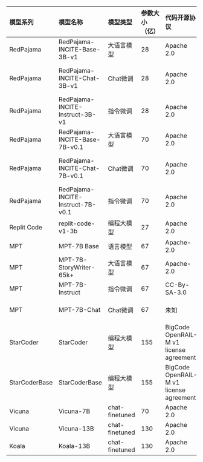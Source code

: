 |模型系列|模型名称|模型类型|参数大小（亿）|代码开源协议|预训练结果开源协议 |基础模型|
|:----|:----|:----|:----|:----|:----|:----|
|RedPajama|RedPajama-INCITE-Base-3B-v1|大语言模型|28|Apache 2.0|Apache 2.0|无|
|RedPajama|RedPajama-INCITE-Chat-3B-v1|Chat微调|28|Apache 2.0|Apache 2.0|RedPajama-INCITE-Base-3B-v1|
|RedPajama|RedPajama-INCITE-Instruct-3B-v1|指令微调|28|Apache 2.0|Apache 2.0|RedPajama-INCITE-Base-3B-v1|
|RedPajama|RedPajama-INCITE-Base-7B-v0.1|大语言模型|70|Apache 2.0|Apache 2.0|无|
|RedPajama|RedPajama-INCITE-Chat-7B-v0.1|Chat微调|70|Apache 2.0|Apache 2.0|RedPajama-INCITE-Base-7B-v0.1|
|RedPajama|RedPajama-INCITE-Instruct-7B-v0.1|指令微调|70|Apache 2.0|Apache 2.0|RedPajama-INCITE-Base-7B-v0.1|
|Replit Code| replit-code-v1-3b | 编程大模型 | 27 | Apache 2.0 | CC BY-SA-4.0 | 无 |
|MPT| MPT-7B Base | 语言模型 | 67 | Apache-2.0 | Apache-2.0 | 未知 |
|MPT| MPT-7B-StoryWriter-65k+ | 大语言模型 | 67 | Apache-2.0 | Apache-2.0 | MPT-7B Base |
|MPT| MPT-7B-Instruct | 指令微调 | 67 | CC-By-SA-3.0 | CC-By-SA-3.0 | MPT-7B Base |
|MPT| MPT-7B-Chat | Chat微调 | 67 | 未知 | CC-By-NC-SA-4.0 | MPT-7B Base |
|StarCoder| StarCoder | 编程大模型 | 155 | BigCode OpenRAIL-M v1 license agreement | BigCode OpenRAIL-M v1 license agreement | 无 |
|StarCoderBase | StarCoderBase |编程大模型 | 155 | BigCode OpenRAIL-M v1 license agreement | BigCode OpenRAIL-M v1 license agreement | 无 |
| Vicuna | Vicuna-7B | chat-finetuned | 70 | Apache 2.0 | N/A | LLaMA |
| Vicuna | Vicuna-13B | chat-finetuned | 130 | Apache 2.0 | N/A | LLaMA |
| Koala | Koala-13B | chat-finetuned | 130 | Apache 2.0 | N/A | LLaMA |
